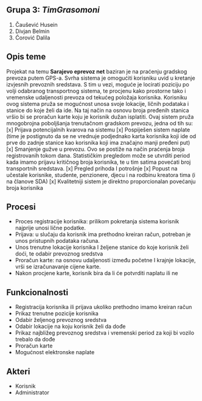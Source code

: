 ## Grupa 3: **_TimGrasomoni_**

1.	Čaušević Husein 
2.	Divjan Belmin 
3.	Ćorović Dalila

## Opis teme
Projekat na temu **Sarajevo eprevoz net** baziran je na praćenju gradskog prevoza putem GPS-a. Svrha sistema je omogućiti korisniku uvid u kretanje izvjesnih prevoznih sredstava. S tim u vezi, moguće je locirati poziciju po volji odabranog transportnog sistema, te procjenu kako prostorne tako i vremenske udaljenosti prevoza od tekućeg položaja korisnika. 
Korisniku ovog sistema pruža se mogućnost unosa svoje lokacije, ličnih podataka i stanice do koje želi da ide. Na taj način na osnovu broja pređenih stanica vršio bi se proračun karte koju je korisnik dužan isplatiti. 
Ovaj sistem pruža mnogobrojna poboljšanja trenutačnom gradskom prevozu, jedna od tih su:
[x] Prijava potencijalnih kvarova na sistemu 
[x] Pospiješen sistem naplate (time je postignuto da se ne vrednuje podjednako karta korisnika koji ide od prve do zadnje stanice kao korisnika koji ima značajno manji pređeni put)
[x] Smanjenje gužve u prevozu. Ovo se postiže na način praćenja broja registrovanih tokom dana. Statističkim pregledom može se utvrditi period kada imamo prijavu kritičnog broja korisnika, te u tim satima povećati broj transportnih sredstava. 
[x] Pregled prihoda I potrošnje
[x] Popust na učestale korisnike, studente, penzionere, djecu i na rodbinu kreatora tima (i na članove SDA)
[x] Kvalitetniji sistem je direktno proporcionalan povećanju broja korisnika

## Procesi 
-	Proces registracije korisnika: prilikom pokretanja sistema korisnik najprije unosi lične podatke. 
-	Prijava: u slučaju da korisnik ima prethodno kreiran račun, potreban je unos pristupnih podataka računa.
-	Unos trenutne lokacije korisnika I željene stanice do koje korisnik želi doći, te odabir prevoznog sredstva
-	Proračun karte: na osnovu udaljenosti između početne I krajnje lokacije, vrši se izračunavanje cijene karte. 
-	Nakon procjene karte, korisnik bira da li će potvrditi naplatu ili ne

## Funkcionalnosti
-	Registracija korisnika ili prijava ukoliko prethodno imamo kreiran račun
-	Prikaz trenutne pozicije korisnika 
-	Odabir željenog prevoznog sredstva 
-	Odabir lokacije na koju korisnik želi da dođe
-	Prikaz najbližeg prevoznog sredstva i vremenski period za koji bi vozilo trebalo da dođe
-	Proračun karte 
-	Mogućnost elektronske naplate

## Akteri
-	Korisnik 
-	Administrator
